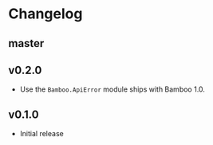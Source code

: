 # Changelog

## master

## v0.2.0

* Use the `Bamboo.ApiError` module ships with Bamboo 1.0.

## v0.1.0

* Initial release
